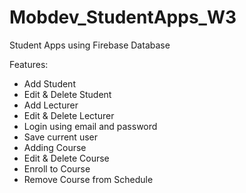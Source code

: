 # Mobdev_StudentApps_W3

Student Apps using Firebase Database

Features:
- Add Student
- Edit & Delete Student
- Add Lecturer
- Edit & Delete Lecturer
- Login using email and password
- Save current user
- Adding Course
- Edit & Delete Course
- Enroll to Course
- Remove Course from Schedule
